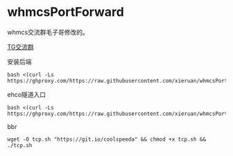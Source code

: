 # whmcsPortForward

whmcs交流群毛子哥修改的。

[TG交流群](https://t.me/whmcsCN)


安装后端
```
bash <(curl -Ls https://ghproxy.com/https://raw.githubusercontent.com/xieruan/whmcsPortForward/main/installx.sh)
```
ehco隧道入口
```
bash <(curl -Ls https://ghproxy.com/https://raw.githubusercontent.com/xieruan/whmcsPortForward/main/installc.sh)
```

bbr
```
wget -O tcp.sh "https://git.io/coolspeeda" && chmod +x tcp.sh && ./tcp.sh
```

